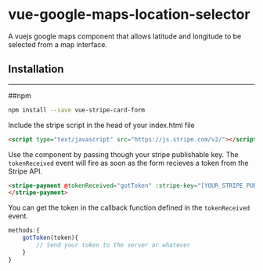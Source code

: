 vue-google-maps-location-selector
=============

A vuejs google maps component that allows latitude and longitude to be selected from a map interface.

## Installation
---------------
##npm
``` sh
npm install --save vue-stripe-card-form
```

Include the stripe script in the head of your index.html file
``` html
<script type="text/javascript" src="https://js.stripe.com/v2/"></script>
```

Use the component by passing though your stripe publishable key.
The `tokenReceived` event will fire as soon as the form recieves a token from the Stripe API.
``` html
<stripe-payment @tokenReceived="gotToken" :stripe-key="[YOUR_STRIPE_PUBLISHABLE_KEY_GOES_HERE]">
</stripe-payment>
```

You can get the token in the callback function defined in the `tokenReceived` event.
``` javascript
methods:{
    gotToken(token){
        // Send your token to the server or whatever
    }
}
```
